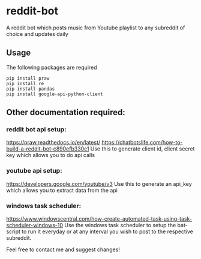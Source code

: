 # reddit-bot
A reddit bot which posts music from Youtube playlist to any subreddit of choice and updates daily


## Usage
The following packages are required
```
pip install praw
pip install re
pip install pandas
pip install google-api-python-client
```
## Other documentation required:

### reddit bot api setup:
https://praw.readthedocs.io/en/latest/
https://chatbotslife.com/how-to-build-a-reddit-bot-c890efb330c1
Use this to generate client id, client secret key which allows you to do api calls

### youtube api setup:
https://developers.google.com/youtube/v3
Use this to generate an api_key which allows you to extract data from the api

### windows task scheduler:
https://www.windowscentral.com/how-create-automated-task-using-task-scheduler-windows-10
Use the windows task scheduler to setup the bat-script to run it everyday or at any interval you wish to post to the respective subreddit.


Feel free to contact me and suggest changes!
